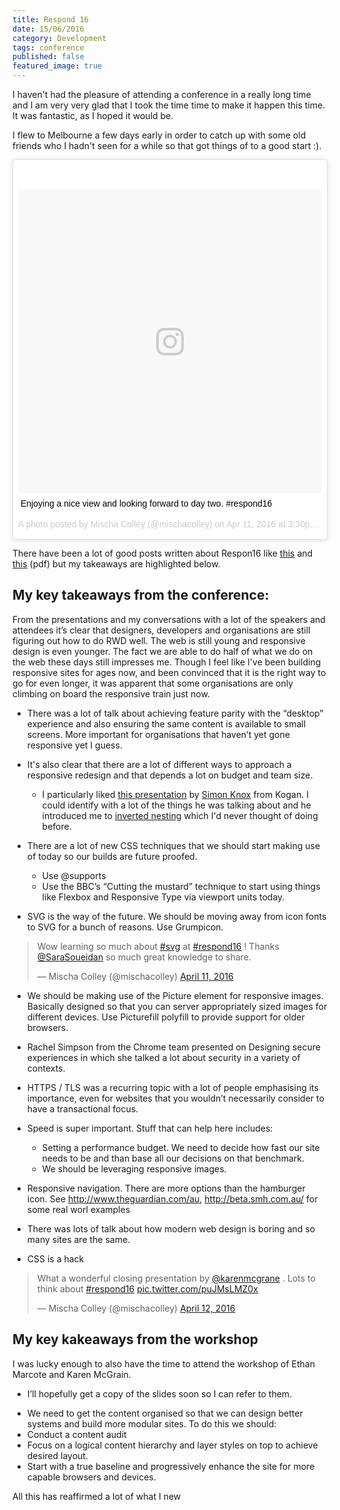 ```yaml
---
title: Respond 16
date: 15/06/2016
category: Development
tags: conference
published: false
featured_image: true
---
```


I haven't had the pleasure of attending a conference in a really long time and I am very very glad that I took the time time to make it happen this time. It was fantastic, as I hoped it would be. 

I flew to Melbourne a few days early in order to catch up with some old friends who I hadn't seen for a while so that got things of to a good start :). 

<blockquote class="instagram-media" data-instgrm-captioned data-instgrm-version="7" style=" background:#FFF; border:0; border-radius:3px; box-shadow:0 0 1px 0 rgba(0,0,0,0.5),0 1px 10px 0 rgba(0,0,0,0.15); margin: 1px; max-width:658px; padding:0; width:99.375%; width:-webkit-calc(100% - 2px); width:calc(100% - 2px);"><div style="padding:8px;"> <div style=" background:#F8F8F8; line-height:0; margin-top:40px; padding:50.0% 0; text-align:center; width:100%;"> <div style=" background:url(data:image/png;base64,iVBORw0KGgoAAAANSUhEUgAAACwAAAAsCAMAAAApWqozAAAABGdBTUEAALGPC/xhBQAAAAFzUkdCAK7OHOkAAAAMUExURczMzPf399fX1+bm5mzY9AMAAADiSURBVDjLvZXbEsMgCES5/P8/t9FuRVCRmU73JWlzosgSIIZURCjo/ad+EQJJB4Hv8BFt+IDpQoCx1wjOSBFhh2XssxEIYn3ulI/6MNReE07UIWJEv8UEOWDS88LY97kqyTliJKKtuYBbruAyVh5wOHiXmpi5we58Ek028czwyuQdLKPG1Bkb4NnM+VeAnfHqn1k4+GPT6uGQcvu2h2OVuIf/gWUFyy8OWEpdyZSa3aVCqpVoVvzZZ2VTnn2wU8qzVjDDetO90GSy9mVLqtgYSy231MxrY6I2gGqjrTY0L8fxCxfCBbhWrsYYAAAAAElFTkSuQmCC); display:block; height:44px; margin:0 auto -44px; position:relative; top:-22px; width:44px;"></div></div> <p style=" margin:8px 0 0 0; padding:0 4px;"> <a href="https://www.instagram.com/p/BEE6jr6vlD3/" style=" color:#000; font-family:Arial,sans-serif; font-size:14px; font-style:normal; font-weight:normal; line-height:17px; text-decoration:none; word-wrap:break-word;" target="_blank">Enjoying a nice view and looking forward to day two. #respond16</a></p> <p style=" color:#c9c8cd; font-family:Arial,sans-serif; font-size:14px; line-height:17px; margin-bottom:0; margin-top:8px; overflow:hidden; padding:8px 0 7px; text-align:center; text-overflow:ellipsis; white-space:nowrap;">A photo posted by Mischa Colley (@mischacolley) on <time style=" font-family:Arial,sans-serif; font-size:14px; line-height:17px;" datetime="2016-04-11T22:30:28+00:00">Apr 11, 2016 at 3:30pm PDT</time></p></div></blockquote>
<script async defer src="//platform.instagram.com/en_US/embeds.js"></script>

There have been a lot of good posts written about Respon16 like [this](http://weblog.200ok.com.au/2016/04/respond-2016-big-stonking-post.html ) and [this](http://webdirections.org/downloads/respond16Wrap.pdf) (pdf) but my takeaways are highlighted below.

## My key takeaways from the conference:

From the presentations and my conversations with a lot of the speakers and attendees it’s clear that designers, developers and organisations are still figuring out how to do RWD well. The web is still young and responsive design is even younger. The fact we are able to do half of what we do on the web these days still impresses me. Though I feel like I've been building responsive sites for ages now, and been convinced that it is the right way to go for even longer, it was apparent that some organisations are only climbing on board the responsive train just now.

- There was a lot of talk about achieving feature parity with the “desktop” experience and also ensuring the same content is available to small screens. More important for organisations that haven’t yet gone responsive yet I guess. 

- It's also clear that there are a lot of different ways to approach a responsive redesign and that depends a lot on budget and team size. 
    - I particularly liked [this presentation](https://psimyn.com/talks/respond-16/#/) by [Simon Knox](https://twitter.com/psimyn) from Kogan. I could identify with a lot of the things he was talking about and he introduced me to [inverted nesting](https://psimyn.com/talks/respond-16/#/49) which I'd never thought of doing before.

- There are a lot of new CSS techniques that we should start making use of today so our builds are future proofed.
    - Use @supports
    - Use the BBC’s “Cutting the mustard” technique to start using things like Flexbox and Responsive Type via viewport units today.

- SVG is the way of the future. We should be moving away from icon fonts to SVG for a bunch of reasons. Use Grumpicon.

<blockquote class="twitter-tweet" data-lang="en"><p lang="en" dir="ltr">Wow learning so much about <a href="https://twitter.com/hashtag/svg?src=hash">#svg</a> at <a href="https://twitter.com/hashtag/respond16?src=hash">#respond16</a> ! Thanks <a href="https://twitter.com/SaraSoueidan">@SaraSoueidan</a> so much great knowledge to share.</p>&mdash; Mischa Colley (@mischacolley) <a href="https://twitter.com/mischacolley/status/719385666455478272">April 11, 2016</a></blockquote>
<script async src="//platform.twitter.com/widgets.js" charset="utf-8"></script>

- We should be making use of the Picture element for responsive images. Basically designed so that you can server appropriately sized images for different devices. Use Picturefill polyfill to provide support for older browsers. 

- Rachel Simpson from the Chrome team presented on Designing secure experiences in which she talked a lot about security in a variety of contexts. 

- HTTPS / TLS was a recurring topic with a lot of people emphasising its importance, even for websites that you wouldn’t necessarily consider to have a transactional focus. 

- Speed is super important. Stuff that can help here includes:
    - Setting a performance budget. We need to decide how fast our site needs to be and than base all our decisions on that benchmark.
    - We should be leveraging responsive images. 

- Responsive navigation. There are more options than the hamburger icon. See http://www.theguardian.com/au, http://beta.smh.com.au/ for some real worl examples

- There was lots of talk about how modern web design is boring and so many sites are the same.

- CSS is a hack

<blockquote class="twitter-tweet" data-lang="en"><p lang="en" dir="ltr">What a wonderful closing presentation by <a href="https://twitter.com/karenmcgrane">@karenmcgrane</a> . Lots to think about <a href="https://twitter.com/hashtag/respond16?src=hash">#respond16</a> <a href="https://t.co/puJMsLMZ0x">pic.twitter.com/puJMsLMZ0x</a></p>&mdash; Mischa Colley (@mischacolley) <a href="https://twitter.com/mischacolley/status/719783903343431680">April 12, 2016</a></blockquote>
<script async src="//platform.twitter.com/widgets.js" charset="utf-8"></script>

## My key kakeaways from the workshop

I was lucky enough to also have the time to attend the workshop of Ethan Marcote and Karen McGrain.

* I’ll hopefully get a copy of the slides soon so I can refer to them.

- We need to get the content organised so that we can design better systems and build more modular sites. To do this we should:
- Conduct a content audit
- Focus on a logical content hierarchy and layer styles on top to achieve desired layout. 
- Start with a true baseline and progressively enhance the site for more capable browsers and devices. 


All this has reaffirmed a lot of what I new